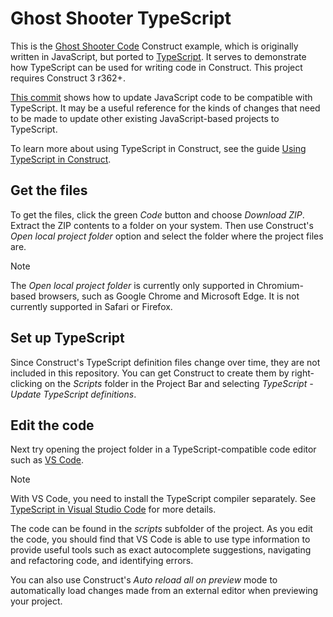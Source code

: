 # Ghost Shooter TypeScript
This is the [Ghost Shooter Code](https://editor.construct.net/#open=ghost-shooter-code) Construct example, which is originally written in JavaScript, but ported to [TypeScript](https://www.typescriptlang.org/). It serves to demonstrate how TypeScript can be used for writing code in Construct. This project requires Construct 3 r362+.

[This commit](https://github.com/Scirra/Ghost-Shooter-TypeScript/commit/24fe366ce4db861b222b6b3dc9a694a6a1a999b6) shows how to update JavaScript code to be compatible with TypeScript. It may be a useful reference for the kinds of changes that need to be made to update other existing JavaScript-based projects to TypeScript.

To learn more about using TypeScript in Construct, see the guide [Using TypeScript in Construct](https://www.construct.net/en/tutorials/using-typescript-construct-3003).

## Get the files
To get the files, click the green *Code* button and choose *Download ZIP*. Extract the ZIP contents to a folder on your system. Then use Construct's *Open local project folder* option and select the folder where the project files are.

> [!NOTE]
> The *Open local project folder* is currently only supported in Chromium-based browsers, such as Google Chrome and Microsoft Edge. It is not currently supported in Safari or Firefox.

## Set up TypeScript
Since Construct's TypeScript definition files change over time, they are not included in this repository. You can get Construct to create them by right-clicking on the *Scripts* folder in the Project Bar and selecting *TypeScript - Update TypeScript definitions*.

## Edit the code
Next try opening the project folder in a TypeScript-compatible code editor such as [VS Code](https://code.visualstudio.com/).

> [!NOTE]
> With VS Code, you need to install the TypeScript compiler separately. See [TypeScript in Visual Studio Code](https://code.visualstudio.com/docs/languages/typescript) for more details.

The code can be found in the *scripts* subfolder of the project. As you edit the code, you should find that VS Code is able to use type information to provide useful tools such as exact autocomplete suggestions, navigating and refactoring code, and identifying errors.

You can also use Construct's *Auto reload all on preview* mode to automatically load changes made from an external editor when previewing your project.